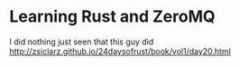# Learning Rust and ZeroMQ

I did nothing just seen that this guy did http://zsiciarz.github.io/24daysofrust/book/vol1/day20.html